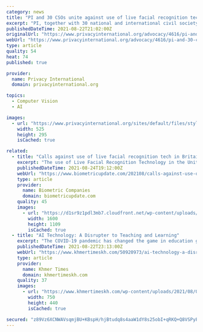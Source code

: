 ```yaml
---
category: news
title: "PI and 30 CSOs unite against use of live facial recognition technology"
excerpt: "PI, together with 30 national and international civil society organisations (CSOs), release an open letter calling on Parliament and relevant stakeholders to halt and ban the use of live facial recognition technology (LFRT) by the police and private companies."
publishedDateTime: 2021-08-22T21:02:00Z
originalUrl: "https://www.privacyinternational.org/advocacy/4616/pi-and-30-csos-unite-against-use-live-facial-recognition-technology"
webUrl: "https://www.privacyinternational.org/advocacy/4616/pi-and-30-csos-unite-against-use-live-facial-recognition-technology"
type: article
quality: 54
heat: 74
published: true

provider:
  name: Privacy International
  domain: privacyinternational.org

topics:
  - Computer Vision
  - AI

images:
  - url: "https://www.privacyinternational.org/sites/default/files/styles/teaser_large_x1/public/2021-07/etienne-girardet-CxTCcjUo2hM-unsplash2.png?itok=GcWDwORh"
    width: 525
    height: 295
    isCached: true

related:
  - title: "Calls against use of live facial recognition tech in Britain grow, Parliament petitioned"
    excerpt: "The use of Live Facial Recognition Technology in the United Kingdom, as well as plans for new deployment rules, is facing increasingly stiff scrutiny."
    publishedDateTime: 2021-08-24T19:12:00Z
    webUrl: "https://www.biometricupdate.com/202108/calls-against-use-of-live-facial-recognition-tech-in-britain-grow-parliament-petitioned"
    type: article
    provider:
      name: Biometric Companies
      domain: biometricupdate.com
    quality: 45
    images:
      - url: "https://d1sr9z1pdl3mb7.cloudfront.net/wp-content/uploads/2020/12/11151135/biometric-identification-facial-recognition.jpg"
        width: 1600
        height: 1109
        isCached: true
  - title: "AI Technology: A Disrupter to Teaching and Learning"
    excerpt: "The COVID-19 pandemic has changed the game in education globally, with the adoption of e- learning no longer an option but a matter of survival for all educational institutions."
    publishedDateTime: 2021-08-22T23:13:00Z
    webUrl: "https://www.khmertimeskh.com/50920973/ai-technology-a-disrupter-to-teaching-and-learning/"
    type: article
    provider:
      name: Khmer Times
      domain: khmertimeskh.com
    quality: 37
    images:
      - url: "https://www.khmertimeskh.com/wp-content/uploads/2021/08/Op-Ed-Monday-Page-9-2.jpg"
        width: 750
        height: 440
        isCached: true

secured: "z89Vz6XCNWAVsqmjBU+KBspH/hjBtudq8s4aaW1dY8s25obI+qRKQ+Q8VSPyPlfS/8oPWS5E88dWbzRFnIvNa/eQJIVQKX/bn3deXQPEUsCbClW3CU8IN92Shyj7tt1b72ABMlvmrfG6Var7KzHOsM5QrSE3Fo+aFZINdkVycZMBvy8nLoJvDLtsMoW0Jq3j97IqWmPFCyrHmmQs95/oo+oDdqbKZThuZw4pUVTkKUWFxaCFLI+3MElK9HNEnNnkEHRBBxjcMhIHAH813Are5+6xuSZPczrrajAXbUoSCEjAJF7rA/UE4gXOMcfiGODivxaTm5v/Zo7VVXRIFfux+W7bjxJX7SNjI13DfWAlZU8=;zmC2JBIqXTw60ASYqkqbZg=="
---
```


